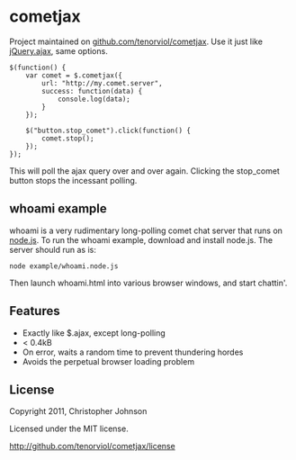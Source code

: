 cometjax
========

Project maintained on [github.com/tenorviol/cometjax](http://github.com/tenorviol/cometjax).
Use it just like [jQuery.ajax](http://api.jquery.com/jQuery.ajax/), same options.

	$(function() {
		var comet = $.cometjax({
			url: "http://my.comet.server",
			success: function(data) {
				console.log(data);
			}
		});
		
		$("button.stop_comet").click(function() {
			comet.stop();
		});
	});

This will poll the ajax query over and over again.
Clicking the stop_comet button stops the incessant polling.

whoami example
--------------

whoami is a very rudimentary long-polling comet chat server that runs on 
[node.js](http://nodejs.org/). To run the whoami example, download and
install node.js. The server should run as is:

	node example/whoami.node.js

Then launch whoami.html into various browser windows, and start chattin'.

Features
--------

* Exactly like $.ajax, except long-polling
* < 0.4kB
* On error, waits a random time to prevent thundering hordes
* Avoids the perpetual browser loading problem

License
-------

Copyright 2011, Christopher Johnson

Licensed under the MIT license.

http://github.com/tenorviol/cometjax/license
